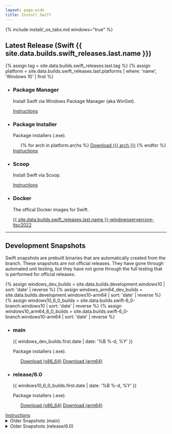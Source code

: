 ```yaml
---
layout: page-wide
title: Install Swift
---
```


{% include install/_os_tabs.md windows="true" %}

## Latest Release (Swift {{ site.data.builds.swift_releases.last.name }})

{% assign tag = site.data.builds.swift_releases.last.tag %}
{% assign platform = site.data.builds.swift_releases.last.platforms | where: 'name', 'Windows 10' | first %}

<ul class="grid-level-0 grid-layout-2-column">
  <li class="grid-level-1">
    <h3>Package Manager</h3>
    <p class="description">
      Install Swift via Windows Package Manager (aka WinGet).
    </p>
    <a href="/install/windows/winget/vs17_community/10.0.22621" class="cta-secondary">Instructions</a>
  </li>
  <li class="grid-level-1">
    <h3>Package Installer</h3>
    <p class="description">
      Package installers (.exe).
    </p>
    <ul class="grid-level-0 grid-layout-2-column">
      {% for arch in platform.archs %}
      <a href="https://download.swift.org/{{ tag | downcase }}/windows10{% if arch != "x86_64" %}-{{ arch }}{% endif %}/{{ tag }}/{{ tag }}-windows10{% if arch != "x86_64" %}-{{ arch }}{% endif %}.exe" class="cta-secondary">Download ({{ arch }})</a>
      {% endfor %}
    </ul>
    <a href="/install/windows/traditional" class="cta-secondary">Instructions</a>
  </li>
  <li class="grid-level-1">
    <h3>Scoop</h3>
    <p class="description">
      Install Swift via Scoop.
    </p>
    <a href="/install/windows/scoop" class="cta-secondary">Instructions</a>
  </li>
  <li class="grid-level-1">
    <h3>Docker</h3>
    <p class="description">
      The offical Docker images for Swift.
    </p>
    <a href="https://hub.docker.com/_/swift" class="cta-secondary external">{{ site.data.builds.swift_releases.last.name }}-windowsservercore-ltsc2022</a>
  </li>
</ul>

<hr>

## Development Snapshots

Swift snapshots are prebuilt binaries that are automatically created from the branch. These snapshots are not official releases. They have gone through automated unit testing, but they have not gone through the full testing that is performed for official releases.

{% assign windows_dev_builds = site.data.builds.development.windows10 | sort: 'date' | reverse %}
{% assign windows_arm64_dev_builds = site.data.builds.development.windows10-arm64 | sort: 'date' | reverse %}
{% assign windows10_6_0_builds = site.data.builds.swift-6_0-branch.windows10 | sort: 'date' | reverse %}
{% assign windows10_arm64_6_0_builds = site.data.builds.swift-6_0-branch.windows10-arm64 | sort: 'date' | reverse %}


<ul class="grid-level-0 grid-layout-2-column">
  <li class="grid-level-1">
    <h3>main</h3>
    <p class="description" style="font-size: 14px;">
      <time datetime="{{ windows_dev_builds.first.date | date_to_xmlschema }}" title="{{ windows_dev_builds.first.date | date: '%B %-d, %Y %l:%M %p (%Z)' }}">{{ windows_dev_builds.first.date | date: '%B %-d, %Y' }}</time>
    </p>
    <p class="description">
      Package installers (.exe).
    </p>
    <ul class="grid-level-0 grid-layout-2-column">
      <a href="https://download.swift.org/development/windows10/{{ windows_dev_builds.first.dir }}/{{ windows_dev_builds.first.download }}" class="cta-secondary">Download (x86_64)</a>
      <a href="https://download.swift.org/development/windows10-arm64/{{ windows_arm64_dev_builds.first.dir }}/{{ windows_arm64_dev_builds.first.download }}" class="cta-secondary">Download (arm64)</a>
    </ul>
  </li>
  <li class="grid-level-1">
    <h3>release/6.0</h3>
    <p class="description" style="font-size: 14px;">
      <time datetime="{{ windows10_6_0_builds.first.date | date_to_xmlschema }}" title="{{ windows10_6_0_builds.first.date | date: '%B %-d, %Y %l:%M %p (%Z)' }}">{{ windows10_6_0_builds.first.date | date: '%B %-d, %Y' }}</time>
    </p>
    <p class="description">
      Package installers (.exe).
    </p>
    <ul class="grid-level-0 grid-layout-2-column">
      <a href="https://download.swift.org/swift-6.0-branch/windows10/{{ windows10_6_0_builds.first.dir }}/{{ windows10_6_0_builds.first.download }}" class="cta-secondary">Download (x86_64)</a>
      <a href="https://download.swift.org/swift-6.0-branch/windows10-arm64/{{ windows10_arm64_6_0_builds.first.dir }}/{{ windows10_arm64_6_0_builds.first.download }}" class="cta-secondary">Download (arm64)</a>
    </ul>
  </li>
</ul>
<a href="/install/windows/traditional/" class="cta-secondary">Instructions</a>
<details class="download" style="margin-bottom: 0;">
  <summary>Older Snapshots (main)</summary>
  {% include install/_older_snapshots.md builds=windows_dev_builds name="windows" platform_dir="windows10" branch_dir="development" %}
</details>
<details class="download" style="margin-bottom: 0;">
  <summary>Older Snapshots (release/6.0)</summary>
  {% include install/_older_snapshots.md builds=windows10_6_0_builds name="windows" platform_dir="windows10" branch_dir="swift-6.0-branch" %}
</details>
